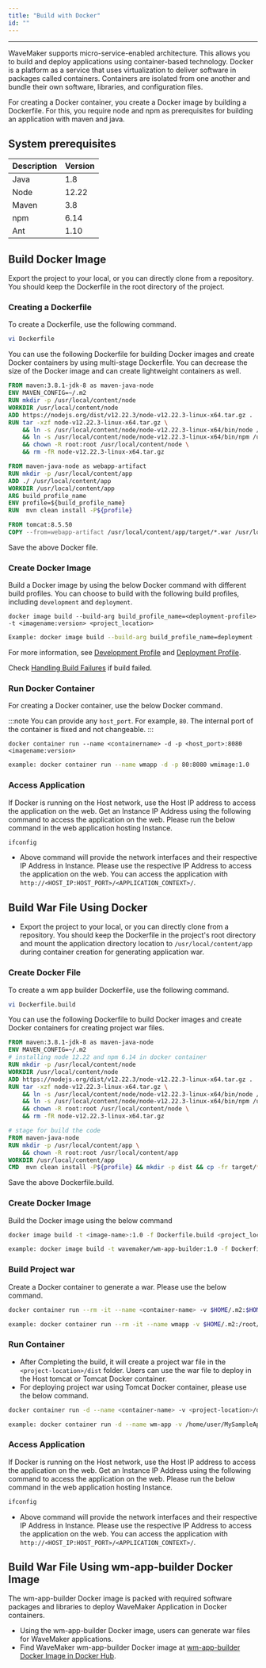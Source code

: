 ```yaml
---
title: "Build with Docker"
id: ""
---
```

---

WaveMaker supports micro-service-enabled architecture. This allows you to build and deploy applications using container-based technology. Docker is a platform as a service that uses virtualization to deliver software in packages called containers. Containers are isolated from one another and bundle their own software, libraries, and configuration files.

For creating a Docker container, you create a Docker image by building a Dockerfile. For this, you require node and npm as prerequisites for building an application with maven and java.

## System prerequisites

|Description|Version|
|---|---|
|Java |1.8|
|Node|12.22|
|Maven| 3.8|
|npm|6.14|
|Ant|1.10|

## Build Docker Image

Export the project to your local, or you can directly clone from a repository. You should keep the Dockerfile in the root directory of the project.

### Creating a Dockerfile

To create a Dockerfile, use the following command.

```bash
vi Dockerfile
```

You can use the following Dockerfile for building Docker images and create Docker containers by using multi-stage Dockerfile. You can decrease the size of the Docker image and can create lightweight containers as well.

```Dockerfile
FROM maven:3.8.1-jdk-8 as maven-java-node
ENV MAVEN_CONFIG=~/.m2
RUN mkdir -p /usr/local/content/node
WORKDIR /usr/local/content/node
ADD https://nodejs.org/dist/v12.22.3/node-v12.22.3-linux-x64.tar.gz .
RUN tar -xzf node-v12.22.3-linux-x64.tar.gz \
    && ln -s /usr/local/content/node/node-v12.22.3-linux-x64/bin/node /usr/local/bin/node \
    && ln -s /usr/local/content/node/node-v12.22.3-linux-x64/bin/npm /usr/local/bin/npm \
    && chown -R root:root /usr/local/content/node \
    && rm -fR node-v12.22.3-linux-x64.tar.gz

FROM maven-java-node as webapp-artifact
RUN mkdir -p /usr/local/content/app
ADD ./ /usr/local/content/app
WORKDIR /usr/local/content/app
ARG build_profile_name
ENV profile=${build_profile_name}
RUN  mvn clean install -P${profile}

FROM tomcat:8.5.50
COPY --from=webapp-artifact /usr/local/content/app/target/*.war /usr/local/tomcat/webapps/
```

Save the above Docker file.

### Create Docker Image

Build a Docker image by using the below Docker command with different build profiles. You can choose to build with the following build profiles, including `development` and `deployment`.

```Docker
docker image build --build-arg build_profile_name=<deployment-profile> -t <imagename:version> <project_location>
```

```bash
Example: docker image build --build-arg build_profile_name=deployment -t wmimage:1.0 .
```

For more information, see [Development Profile](/learn/app-development/deployment/configuration-profiles#development-configuration-profile) and [Deployment Profile](/learn/app-development/deployment/configuration-profiles#deployment-configuration-profile).

Check [Handling Build Failures](/learn/app-development/deployment/building-with-maven#handling-build-failures) if build failed.

### Run Docker Container

For creating a Docker container, use the below Docker command.

:::note
You can provide any `host_port`. For example, `80`. The internal port of the container is fixed and not changeable.
:::

```Docker
docker container run --name <containername> -d -p <host_port>:8080 <imagename:version>
```

```bash
example: docker container run --name wmapp -d -p 80:8080 wmimage:1.0
```

### Access Application

If Docker is running on the Host network, use the Host IP address to access the application on the web. Get an Instance IP Address using the following command to access the application on the web. Please run the below command in the web application hosting Instance.

```bash
ifconfig
```

- Above command will provide the network interfaces and their respective IP Address in Instance. Please use the respective IP Address to access the application on the web. You can access the application with `http://<HOST_IP:HOST_PORT>/<APPLICATION_CONTEXT>/`.

## Build War File Using Docker

- Export the project to your local, or you can directly clone from a repository. You should keep the Dockerfile in the project's root directory and mount the application directory location to `/usr/local/content/app` during container creation for generating application war.

### Create Docker File

To create a wm app builder Dockerfile, use the following command.

```bash
vi Dockerfile.build
```

You can use the following Dockerfile to build Docker images and create Docker containers for creating project war files.

```Dockerfile
FROM maven:3.8.1-jdk-8 as maven-java-node
ENV MAVEN_CONFIG=~/.m2
# installing node 12.22 and npm 6.14 in docker container
RUN mkdir -p /usr/local/content/node
WORKDIR /usr/local/content/node
ADD https://nodejs.org/dist/v12.22.3/node-v12.22.3-linux-x64.tar.gz .
RUN tar -xzf node-v12.22.3-linux-x64.tar.gz \
    && ln -s /usr/local/content/node/node-v12.22.3-linux-x64/bin/node /usr/local/bin/node \
    && ln -s /usr/local/content/node/node-v12.22.3-linux-x64/bin/npm /usr/local/bin/npm \
    && chown -R root:root /usr/local/content/node \
    && rm -fR node-v12.22.3-linux-x64.tar.gz

# stage for build the code
FROM maven-java-node
RUN mkdir -p /usr/local/content/app \
    && chown -R root:root /usr/local/content/app
WORKDIR /usr/local/content/app
CMD  mvn clean install -P${profile} && mkdir -p dist && cp -fr target/*.war dist/
```

Save the above Dockerfile.build.

### Create Docker Image

Build the Docker image using the below command

```bash
docker image build -t <image-name>:1.0 -f Dockerfile.build <project_location>
```

```bash
example: docker image build -t wavemaker/wm-app-builder:1.0 -f Dockerfile.build .
```

### Build Project war

Create a Docker container to generate a war. Please use the below command.

```bash
docker container run --rm -it --name <container-name> -v $HOME/.m2:$HOME/.m2 -v $HOME/.npm:$HOME/.npm -v <project-location>:/usr/local/content/app -e profile=<deployment-profile> -e MAVEN_CONFIG=$HOME/.m2 <image-name>
```

```bash
example: docker container run --rm -it --name wmapp -v $HOME/.m2:/root/.m2 -v $HOME/.npm:/root/.npm -v /home/user/MySampleApp:/usr/local/content/app -e profile=deployment -e MAVEN_CONFIG=$HOME/.m2 wavemaker/wm-app-builder:1.0
```

### Run Container

- After Completing the build, it will create a project war file in the `<project-location>/dist` folder. Users can use the war file to deploy in the Host tomcat or Tomcat Docker container.
- For deploying project war using Tomcat Docker container, please use the below command.

```bash
docker container run -d --name <container-name> -v <project-location>/dist/:/usr/local/tomcat/webapps/ -p <host_port>:8080 tomcat:8.5
```

```bash
example: docker container run -d --name wm-app -v /home/user/MySampleApp/dist/:/usr/local/tomcat/webapps/ -p 80:8080 tomcat:8.5
```

### Access Application

If Docker is running on the Host network, use the Host IP address to access the application on the web. Get an Instance IP Address using the following command to access the application on the web. Please run the below command in the web application hosting Instance.

```bash
ifconfig
```

- Above command will provide the network interfaces and their respective IP Address in Instance. Please use the respective IP Address to access the application on the web. You can access the application with `http://<HOST_IP:HOST_PORT>/<APPLICATION_CONTEXT>/`.

## Build War File Using wm-app-builder Docker Image

The wm-app-builder Docker image is packed with required software packages and libraries to deploy WaveMaker Application in Docker containers.

- Using the wm-app-builder Docker image, users can generate war files for WaveMaker applications.
- Find WaveMaker wm-app-builder Docker image at [wm-app-builder Docker Image in Docker Hub](https://hub.docker.com/r/wavemakerapp/wm-app-builder).
